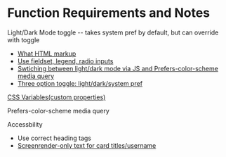 # Function Requirements and Notes

Light/Dark Mode toggle -- takes system pref by default, but can override with toggle
- [What HTML markup](https://scottaohara.github.io/a11y_styled_form_controls/src/radio-button--switch/)
- [Use fieldset, legend, radio inputs](https://www.accessibility-developer-guide.com/examples/forms/good-example/)
- [Swtiching between light/dark mode via JS and Prefers-color-scheme media query](https://developer.mozilla.org/en-US/docs/Web/CSS/@media/prefers-color-scheme)
- [Three option toggle: light/dark/system pref](https://codepen.io/renddrew/pen/bRomab?editors=1100)

[CSS Variables(custom properties)](https://css-tricks.com/updating-a-css-variable-with-javascript/)

Prefers-color-scheme media query

Accessbility
- Use correct heading tags
- [Screenrender-only text for card titles/username](https://www.accessibility-developer-guide.com/examples/hiding-elements/visually/)
